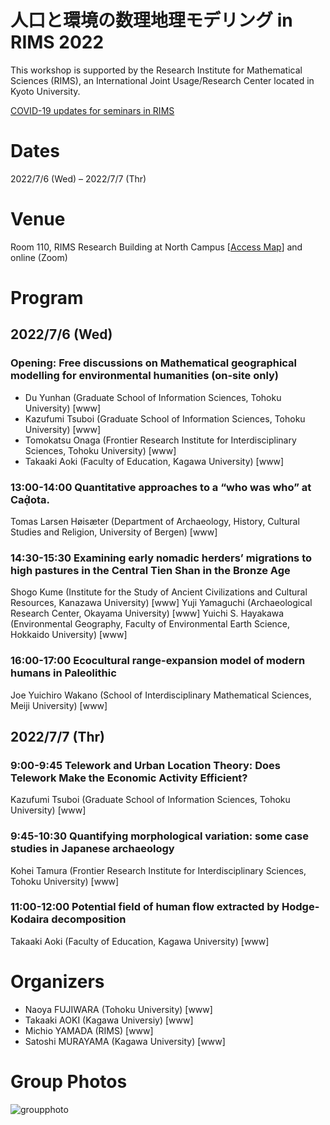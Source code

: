 # 人口と環境の数理地理モデリング in RIMS 2022


This workshop is supported by the Research Institute for Mathematical Sciences (RIMS), an International Joint Usage/Research Center located in Kyoto University.

[COVID-19 updates for seminars in RIMS](https://www.kurims.kyoto-u.ac.jp/kyoten/ja/covid-19.html)


# Dates
2022/7/6 (Wed) – 2022/7/7 (Thr)

# Venue
Room 110, RIMS Research Building at North Campus [[Access Map](https://www.kurims.kyoto-u.ac.jp/kyoten/en/access.html)]
and online (Zoom) 

# Program
## 2022/7/6 (Wed)
### Opening: Free discussions on Mathematical geographical modelling for environmental humanities (on-site only)
- Du Yunhan (Graduate School of Information Sciences, Tohoku University) [www]
- Kazufumi Tsuboi (Graduate School of Information Sciences, Tohoku University) [www]
- Tomokatsu Onaga (Frontier Research Institute for Interdisciplinary Sciences, Tohoku University) [www]
- Takaaki Aoki (Faculty of Education, Kagawa University) [www]


###  13:00-14:00 Quantitative approaches to a “who was who” at Caḍ́ota.
Tomas Larsen Høisæter (Department of Archaeology, History, Cultural Studies and Religion, University of Bergen) [www]

### 14:30-15:30 Examining early nomadic herders’ migrations to high pastures in the Central Tien Shan in the Bronze Age
Shogo Kume (Institute for the Study of Ancient Civilizations and Cultural Resources, Kanazawa University) [www]
Yuji Yamaguchi (Archaeological Research Center, Okayama University) [www]
Yuichi S. Hayakawa (Environmental Geography, Faculty of Environmental Earth Science, Hokkaido University) [www]

### 16:00-17:00 Ecocultural range-expansion model of modern humans in Paleolithic
Joe Yuichiro Wakano (School of Interdisciplinary Mathematical Sciences, Meiji University) [www]

## 2022/7/7 (Thr)
### 9:00-9:45 Telework and Urban Location Theory: Does Telework Make the Economic Activity Efficient?
Kazufumi Tsuboi (Graduate School of Information Sciences, Tohoku University) [www]

### 9:45-10:30 Quantifying morphological variation: some case studies in Japanese archaeology
Kohei Tamura (Frontier Research Institute for Interdisciplinary Sciences, Tohoku University) [www]

### 11:00-12:00 Potential field of human flow extracted by Hodge-Kodaira decomposition
Takaaki Aoki (Faculty of Education, Kagawa University) [www]

# Organizers
- Naoya FUJIWARA (Tohoku University) [www]
- Takaaki AOKI (Kagawa Universiy) [www]
- Michio YAMADA (RIMS) [www]
- Satoshi MURAYAMA (Kagawa University) [www]


# Group Photos
![groupphoto](/assets/groupphoto-2022.jpg)